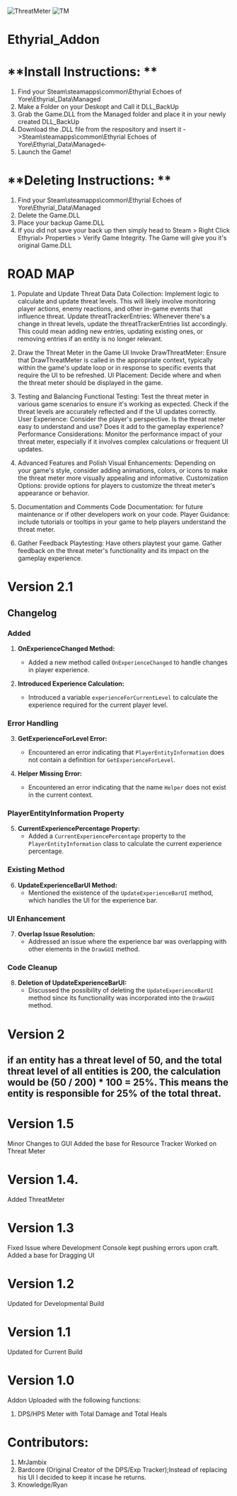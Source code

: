 ![ThreatMeter](https://github.com/MrJambix/Ethyrial_Addon/assets/131601090/fb168b83-1c9e-4a4d-836d-b4dad5d4a381)
![TM](https://github.com/MrJambix/Ethyrial_Addon/assets/131601090/adee599c-a89c-4376-8f42-53580cf18291)


# Ethyrial_Addon
# **Install Instructions: **
1. Find your Steam\steamapps\common\Ethyrial Echoes of Yore\Ethyrial_Data\Managed
2. Make a Folder on your Deskopt and Call it DLL_BackUp
3. Grab the Game.DLL from the Managed folder and place it in your newly created DLL_BackUp
4. Download the .DLL file from the respository and insert it ->Steam\steamapps\common\Ethyrial Echoes of Yore\Ethyrial_Data\Managed<-
5. Launch the Game!

# **Deleting Instructions: **
1. Find your Steam\steamapps\common\Ethyrial Echoes of Yore\Ethyrial_Data\Managed
2. Delete the Game.DLL
3. Place your backup Game.DLL
4. If you did not save your back up then simply head to Steam > Right Click Ethyrial> Properties > Verify Game Integrity. The Game will give you it's original Game.DLL


# **ROAD MAP** 

1. Populate and Update Threat Data
Data Collection: Implement logic to calculate and update threat levels. This will likely involve monitoring player actions, enemy reactions, and other in-game events that influence threat.
Update threatTrackerEntries: Whenever there's a change in threat levels, update the threatTrackerEntries list accordingly. This could mean adding new entries, updating existing ones, or removing entries if an entity is no longer relevant.

2. Draw the Threat Meter in the Game UI
Invoke DrawThreatMeter: Ensure that DrawThreatMeter is called in the appropriate context, typically within the game's update loop or in response to specific events that require the UI to be refreshed.
UI Placement: Decide where and when the threat meter should be displayed in the game. 

3. Testing and Balancing
Functional Testing: Test the threat meter in various game scenarios to ensure it's working as expected. Check if the threat levels are accurately reflected and if the UI updates correctly.
User Experience: Consider the player's perspective. Is the threat meter easy to understand and use? Does it add to the gameplay experience?
Performance Considerations: Monitor the performance impact of your threat meter, especially if it involves complex calculations or frequent UI updates.

4. Advanced Features and Polish
Visual Enhancements: Depending on your game's style, consider adding animations, colors, or icons to make the threat meter more visually appealing and informative.
Customization Options: provide options for players to customize the threat meter's appearance or behavior.

5. Documentation and Comments
Code Documentation: for future maintenance or if other developers work on your code.
Player Guidance: include tutorials or tooltips in your game to help players understand the threat meter.

6. Gather Feedback
Playtesting: Have others playtest your game. Gather feedback on the threat meter's functionality and its impact on the gameplay experience.




# **Version 2.1**
## Changelog

### Added
1. **OnExperienceChanged Method:**
   - Added a new method called `OnExperienceChanged` to handle changes in player experience.

2. **Introduced Experience Calculation:**
   - Introduced a variable `experienceForCurrentLevel` to calculate the experience required for the current player level.

### Error Handling
3. **GetExperienceForLevel Error:**
   - Encountered an error indicating that `PlayerEntityInformation` does not contain a definition for `GetExperienceForLevel`.

4. **Helper Missing Error:**
   - Encountered an error indicating that the name `Helper` does not exist in the current context.

### PlayerEntityInformation Property
5. **CurrentExperiencePercentage Property:**
   - Added a `CurrentExperiencePercentage` property to the `PlayerEntityInformation` class to calculate the current experience percentage.

### Existing Method
6. **UpdateExperienceBarUI Method:**
   - Mentioned the existence of the `UpdateExperienceBarUI` method, which handles the UI for the experience bar.

### UI Enhancement
7. **Overlap Issue Resolution:**
   - Addressed an issue where the experience bar was overlapping with other elements in the `DrawGUI` method.

### Code Cleanup
8. **Deletion of UpdateExperienceBarUI:**
   - Discussed the possibility of deleting the `UpdateExperienceBarUI` method since its functionality was incorporated into the `DrawGUI` method.

# **Version 2**
if an entity has a threat level of 50, and the total threat level of all entities is 200, the calculation would be (50 / 200) * 100 = 25%. This means the entity is responsible for 25% of the total threat.
-------------------------------------------------
# **Version 1.5** 
Minor Changes to GUI
Added the base for Resource Tracker
Worked on Threat Meter

# **Version 1.4.**
Added ThreatMeter

# **Version 1.3**
Fixed Issue where Development Console kept pushing errors upon craft.
Added a base for Dragging UI

# **Version 1.2**
Updated for Developmental Build

# **Version 1.1** 
Updated for Current Build

# **Version 1.0**
Addon Uploaded with the following functions:
  1. DPS/HPS Meter with Total Damage and Total Heals
 


# Contributors:
1. MrJambix
2. Bardcore (Original Creator of the DPS/Exp Tracker);Instead of replacing his UI I decided to keep it incase he returns.
3. Knowledge/Ryan
